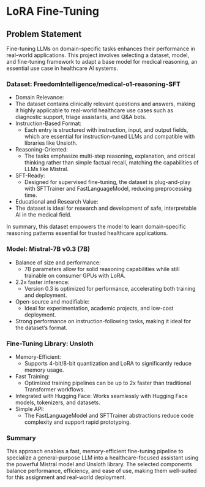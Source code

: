 # LoRA Fine-Tuning

## Problem Statement
Fine-tuning LLMs on domain-specific tasks enhances their performance in real-world applications. This project involves selecting a dataset, model, and fine-tuning framework to adapt a base model for medical reasoning, an essential use case in healthcare AI systems.

### Dataset: FreedomIntelligence/medical-o1-reasoning-SFT
-  Domain Relevance:
  - The dataset contains clinically relevant questions and answers, making it highly applicable to real-world healthcare use cases such as diagnostic support, triage assistants, and Q&A bots.
- Instruction-Based Format:
  - Each entry is structured with instruction, input, and output fields, which are essential for instruction-tuned LLMs and compatible with libraries like Unsloth.
- Reasoning-Oriented:
  - The tasks emphasize multi-step reasoning, explanation, and critical thinking rather than simple factual recall, matching the capabilities of LLMs like Mistral.
- SFT-Ready:
  - Designed for supervised fine-tuning, the dataset is plug-and-play with SFTTrainer and FastLanguageModel, reducing preprocessing time.
- Educational and Research Value:
 - The dataset is ideal for research and development of safe, interpretable AI in the medical field.

In summary, this dataset empowers the model to learn domain-specific reasoning patterns essential for trusted healthcare applications.


### Model: Mistral-7B v0.3 (7B)
- Balance of size and performance:
  - 7B parameters allow for solid reasoning capabilities while still trainable on consumer GPUs with LoRA.
- 2.2x faster inference:
  - Version 0.3 is optimized for performance, accelerating both training and deployment.
- Open-source and modifiable:
  - Ideal for experimentation, academic projects, and low-cost deployment.
- Strong performance on instruction-following tasks, making it ideal for the dataset’s format.


### Fine-Tuning Library: Unsloth
- Memory-Efficient:
  - Supports 4-bit/8-bit quantization and LoRA to significantly reduce memory usage.
- Fast Training:
  - Optimized training pipelines can be up to 2x faster than traditional Transformer workflows.
- Integrated with Hugging Face: Works seamlessly with Hugging Face models, tokenizers, and datasets.
- Simple API:
  - The FastLanguageModel and SFTTrainer abstractions reduce code complexity and support rapid prototyping.


### Summary
This approach enables a fast, memory-efficient fine-tuning pipeline to specialize a general-purpose LLM into a healthcare-focused assistant using the powerful Mistral model and Unsloth library. The selected components balance performance, efficiency, and ease of use, making them well-suited for this assignment and real-world deployment.
